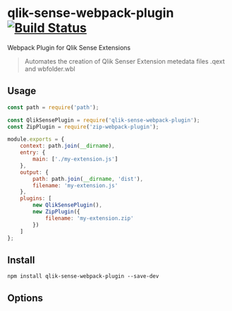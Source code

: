 # qlik-sense-webpack-plugin [![Build Status](https://travis-ci.org/bealearts/qlik-sense-webpack-plugin.svg?branch=master)](https://travis-ci.org/bealearts/qlik-sense-webpack-plugin)

Webpack Plugin for Qlik Sense Extensions

> Automates the creation of Qlik Senser Extension metedata files .qext and wbfolder.wbl

## Usage
```js
const path = require('path');

const QlikSensePlugin = require('qlik-sense-webpack-plugin');
const ZipPlugin = require('zip-webpack-plugin');

module.exports = {
    context: path.join(__dirname),
    entry: {
        main: ['./my-extension.js']
    },
    output: {
        path: path.join(__dirname, 'dist'),
        filename: 'my-extension.js'
    },
    plugins: [
        new QlikSensePlugin(),
        new ZipPlugin({
            filename: 'my-extension.zip'
        })
    ]
};
```

## Install
```shell
npm install qlik-sense-webpack-plugin --save-dev
```

## Options
